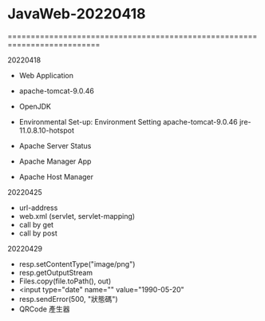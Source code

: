 # JavaWeb-20220418
==========================================================================

20220418
- Web Application
- apache-tomcat-9.0.46
- OpenJDK 
- Environmental Set-up:
  Environment Setting
  apache-tomcat-9.0.46
  jre-11.0.8.10-hotspot

- Apache Server Status 
- Apache Manager App 
- Apache Host Manager


20220425
- url-address 
- web.xml (servlet, servlet-mapping) 
- call by get 
- call by post



20220429
- resp.setContentType("image/png")
- resp.getOutputStream
- Files.copy(file.toPath(), out)
- <input type="date" name="" value="1990-05-20" 
- resp.sendError(500, "狀態碼")
- QRCode 產生器
         

